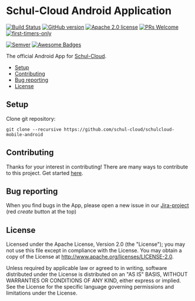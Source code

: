 # Schul-Cloud Android Application

[![Build Status](https://travis-ci.org/schul-cloud/schulcloud-mobile-android.svg?branch=dev)](https://travis-ci.org/schul-cloud/schulcloud-mobile-android)
[![GitHub version](https://img.shields.io/github/release/schul-cloud/schulcloud-mobile-android.svg?colorB=4c1)](https://github.com/schul-cloud/schulcloud-mobile-android/releases)
[![Apache 2.0 license](https://img.shields.io/badge/License-Apache%202.0-green.svg?colorB=4c1)](https://lbesson.mit-license.org/)
[![PRs Welcome](https://img.shields.io/badge/PRs-welcome-blue.svg)](http://makeapullrequest.com)
[![first-timers-only](https://img.shields.io/badge/first--timers--only-friendly-blue.svg)](https://www.firsttimersonly.com/)

[![Semver](http://img.shields.io/SemVer/2.0.0.png)](http://semver.org/spec/v2.0.0.html)
[![Awesome Badges](https://img.shields.io/badge/badges-awesome-green.svg?colorB=4c1)](https://github.com/Naereen/badges)


The official Android App for [Schul-Cloud](https://schul-cloud.org/).


  - [Setup](#setup)
  - [Contributing](#contributing)
  - [Bug reporting](#bug-reporting)
  - [License](#license)

## Setup

Clone git repository:

```git
git clone --recursive https://github.com/schul-cloud/schulcloud-mobile-android
```

## Contributing

Thanks for your interest in contributing! There are many ways to contribute to this project. Get started [here][contributing].


## Bug reporting

When you find bugs in the App, please open a new issue in our [Jira-project](https://ticketsystem.schul-cloud.org/projects/AN/issues/AN-1?filter=allopenissues) (red *create* button at the top)


## License

Licensed under the Apache License, Version 2.0 (the "License");
you may not use this file except in compliance with the License.
You may obtain a copy of the License at <http://www.apache.org/licenses/LICENSE-2.0>.

Unless required by applicable law or agreed to in writing, software
distributed under the License is distributed on an "AS IS" BASIS,
WITHOUT WARRANTIES OR CONDITIONS OF ANY KIND, either express or implied.
See the License for the specific language governing permissions and
limitations under the License.

[architecture]: ./architecture.md
[contributing]: ./CONTRIBUTING.md
